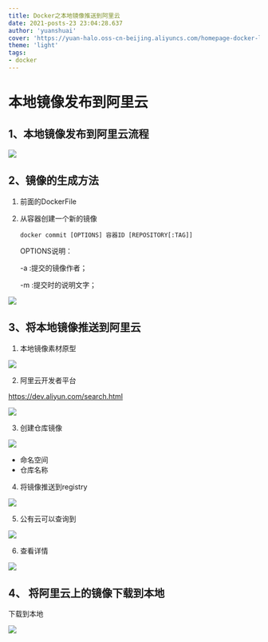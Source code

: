 ```yaml
---
title: Docker之本地镜像推送到阿里云
date: 2021-posts-23 23:04:28.637
author: 'yuanshuai'
cover: 'https://yuan-halo.oss-cn-beijing.aliyuncs.com/homepage-docker-logo.png'
theme: 'light'
tags: 
- docker
---
```


# **本地镜像发布到阿里云**

## **1、本地镜像发布到阿里云流程**

![](https://hexobbblog.oss-cn-beijing.aliyuncs.com/images/docker/84.png)

## 2、**镜像的生成方法**

1. 前面的DockerFile

2. 从容器创建一个新的镜像

   ````shell
   docker commit [OPTIONS] 容器ID [REPOSITORY[:TAG]]
   ````

   OPTIONS说明： 

   -a :提交的镜像作者； 

   -m :提交时的说明文字； 

![](https://hexobbblog.oss-cn-beijing.aliyuncs.com/images/docker/85.png)

## 3、**将本地镜像推送到阿里云**

1. 本地镜像素材原型

![](https://hexobbblog.oss-cn-beijing.aliyuncs.com/images/docker/86.png)

2. 阿里云开发者平台

https://dev.aliyun.com/search.html

![](https://hexobbblog.oss-cn-beijing.aliyuncs.com/images/docker/87.png)



3. 创建仓库镜像

![](https://hexobbblog.oss-cn-beijing.aliyuncs.com/images/docker/88.png)

- 命名空间
- 仓库名称

4. 将镜像推送到registry

![](https://hexobbblog.oss-cn-beijing.aliyuncs.com/images/docker/89.png)

5. 公有云可以查询到

![](https://hexobbblog.oss-cn-beijing.aliyuncs.com/images/docker/90.png)

6. 查看详情

![](https://hexobbblog.oss-cn-beijing.aliyuncs.com/images/docker/91.png)

## 4、 **将阿里云上的镜像下载到本地**

下载到本地

![](https://hexobbblog.oss-cn-beijing.aliyuncs.com/images/docker/92.png)